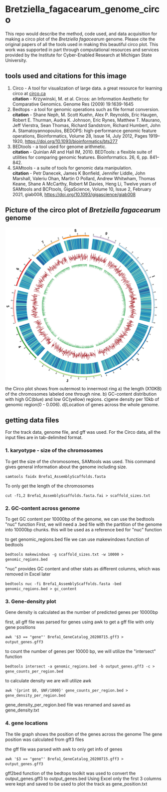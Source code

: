 # Bretziella_fagacearum_genome_circo
This repo would describe the method, code used, and data acquisition for making a circo plot of the *Bretziella fagacearum* genome.
Please cite the original papers of all the tools used in making this beautiful circo plot.
This work was supported in part through computational resources and services provided by the Institute for Cyber-Enabled Research at Michigan State University.

## tools used and citations for this image

1. Circo -  A tool for visualization of large data. a great resource for learning circo at [circo.ca](https://circos.ca/documentation/tutorials/)  
**citation** - Krzywinski, M. et al. Circos: an Information Aesthetic for Comparative Genomics. Genome Res (2009) 19:1639-1645
2. Bedtops - a tool for genomic operations such as file format conversion.  
 **citation** - Shane Neph, M. Scott Kuehn, Alex P. Reynolds, Eric Haugen, Robert E. Thurman, Audra K. Johnson, Eric Rynes, Matthew T. Maurano, Jeff Vierstra, Sean Thomas, Richard Sandstrom, Richard Humbert, John A. Stamatoyannopoulos, BEDOPS: high-performance genomic feature operations, Bioinformatics, Volume 28, Issue 14, July 2012, Pages 1919–1920, https://doi.org/10.1093/bioinformatics/bts277
3. BEDtools - a tool used for genome arithmetic. \
 **citation** - Quinlan AR and Hall IM, 2010. BEDTools: a flexible suite of utilities for comparing genomic features. Bioinformatics. 26, 6, pp. 841–842.
5. SAMtools - a suite of tools for genomic data manipulation. \
 **citation** - Petr Danecek, James K Bonfield, Jennifer Liddle, John Marshall, Valeriu Ohan, Martin O Pollard, Andrew Whitwham, Thomas Keane, Shane A McCarthy, Robert M Davies, Heng Li, 
   Twelve years of SAMtools and BCFtools, GigaScience, Volume 10, Issue 2, February 2021, giab008, https://doi.org/10.1093/gigascience/giab008

## Picture of the circo plot of *Bretziella fagacearum* genome
![Circo plot](https://github.com/mohitmahey/Bretziella_fagacearum_genome_circo/blob/main/circos.png)
the Circo plot shows from outermost to innermost ring a) the length (X10KB) of the  chromosomes labeled one through nine. b) GC-content distribution with high GC(blue) and low GC(yellow) regions. c)gene density per 10kb of genomic region(0 - 0.006). d)Location of genes across the whole genome.

## getting data files
For the track data, genome file, and gff was used. For the Circo data, all the input files are in tab-delimited format.

### 1. karyotype -  size of the chromosomes

To get the size of the chromosomes, SAMtools was used.
This command gives general information about the genome including size.
```
samtools faidx Brefa1_AssemblyScaffolds.fasta
```
To only get the length of the chromosomes 

```
cut -f1,2 Brefa1_AssemblyScaffolds.fasta.fai > scaffold_sizes.txt
```

### 2. GC-content across genome

To get GC content per 10000bp of the genome, we can use the bedtools "nuc" function
First, we will need a .bed file with the partition of the genome into 10000bp chunks. this will be used as a reference bed for "nuc" function

to get genomic_regions.bed file we can use makewindows function of bedtools
```
bedtools makewindows -g scaffold_sizes.txt -w 10000 > genomic_regions.bed
```

"nuc" provides GC content and other stats as different columns, which was removed in Excel later
```
bedtools nuc -fi Brefa1_AssemblyScaffolds.fasta -bed genomic_regions.bed > gc_content
```

### 3. Gene-density plot 
Gene density is calculated as the number of predicted genes per 10000bp

first, all gff file was parsed for genes using awk to get a gff file with only gene positions
```
awk '$3 == "gene"' Brefa1_GeneCatalog_20200715.gff3 > output_genes.gff3
```

to count the number of genes per 10000 bp, we will utilize the "intersect" function
```
bedtools intersect -a genomic_regions.bed -b output_genes.gff3 -c > gene_counts_per_region.bed
```
to calculate density we are will utilize awk 

```
awk '{print $0, $NF/1000}' gene_counts_per_region.bed > gene_density_per_region.bed
```
gene_density_per_region.bed file was renamed and saved as gene_density.txt 

### 4. gene locations 
The tile graph shows the position of the genes across the genome
The gene position was calculated from gff3 files

the gff file was parsed with awk to only get info of genes
```
awk '$3 == "gene"' Brefa1_GeneCatalog_20200715.gff3 > output_genes.gff3
```
gff2bed function of the bedtops toolkit was used to convert the output_genes.gff3 to output_genes.bed
Using Excel only the first 3 columns were kept and saved to be used to plot the track as gene_position.txt











